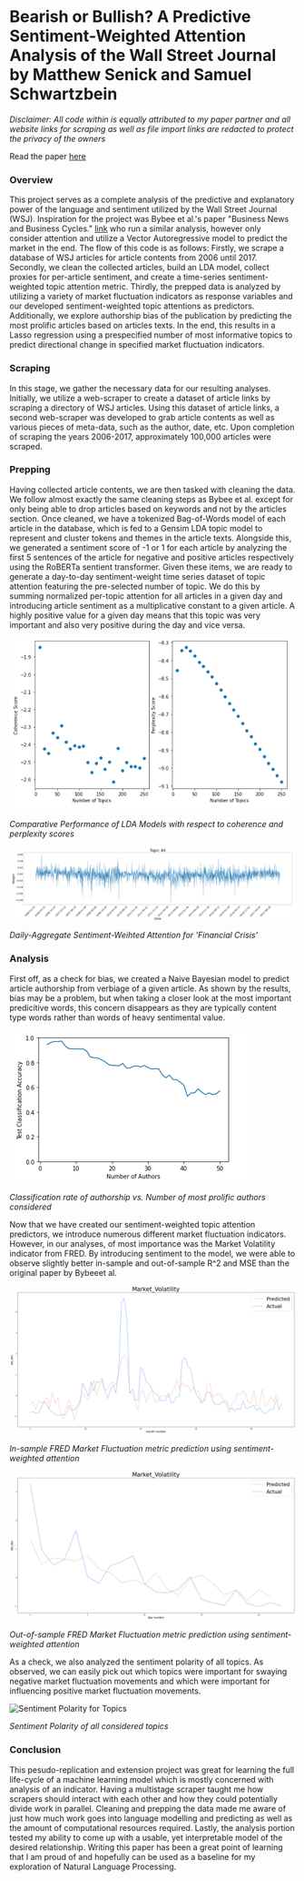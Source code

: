 # Bearish or Bullish? A Predictive Sentiment-Weighted Attention Analysis of the Wall Street Journal by Matthew Senick and Samuel Schwartzbein

*Disclaimer: All code within is equally attributed to my paper partner and all website links for scraping as well as file import links are redacted to protect the privacy of the owners*

Read the paper [here](https://Matts52.github.io/assets/papers/Bearish_or_Bullish.pdf)

### Overview

This project serves as a complete analysis of the predictive and explanatory power of the language and sentiment utilized by the Wall Street Journal (WSJ). Inspiration for the project was Bybee et al.'s paper "Business News and Business Cycles." [link](https://www.nber.org/papers/w29344) who run a similar analysis, however only consider attention and utilize a Vector Autoregressive model to predict the market in the end. The flow of this code is as follows: Firstly, we scrape a database of WSJ articles for article contents from 2006 until 2017. Secondly, we clean the collected articles, build an LDA model, collect proxies for per-article sentiment, and create a time-series sentiment-weighted topic attention metric. Thirdly, the prepped data is analyzed by utilizing a variety of market fluctuation indicators as response variables and our developed sentiment-weighted topic attentions as predictors. Additionally, we explore authorship bias of the publication by predicting the most prolific articles based on articles texts. In the end, this results in a Lasso regression using a prespecified number of most informative topics to predict directional change in specified market fluctuation indicators.

### Scraping

In this stage, we gather the necessary data for our resulting analyses. Initially, we utilize a web-scraper to create a dataset of article links by scraping a directory of WSJ articles. Using this dataset of article links, a second web-scraper was developed to grab article contents as well as various pieces of meta-data, such as the author, date, etc. Upon completion of scraping the years 2006-2017, approximately 100,000 articles were scraped.

### Prepping

Having collected article contents, we are then tasked with cleaning the data. We follow almost exactly the same cleaning steps as Bybee et al. except for only being able to drop articles based on keywords and not by the articles section. Once cleaned, we have a tokenized Bag-of-Words model of each article in the database, which is fed to a Gensim LDA topic model to represent and cluster tokens and themes in the article texts. Alongside this, we generated a sentiment score of -1 or 1 for each article by analyzing the first 5 sentences of the article for negative and positive articles respectively using the RoBERTa sentient transformer. Given these items, we are ready to generate a day-to-day sentiment-weight time series dataset of topic attention featuring the pre-selected number of topic. We do this by summing normalized per-topic attention for all articles in a given day and introducing article sentiment as a multiplicative constant to a given article. A highly positive value for a given day means that this topic was very important and also very positive during the day and vice versa. 

![LDA Model Ranking](https://github.com/Matts52/Bearish-or-Bullish/blob/main/assets/LDA_Model_Ranking.PNG?raw=true)

*Comparative Performance of LDA Models with respect to coherence and perplexity scores*

![Sentiment Weighted Attention for Financial Crisis](https://github.com/Matts52/Bearish-or-Bullish/blob/main/assets/Weight_Attn_ex.PNG?raw=true)

*Daily-Aggregate Sentiment-Weihted Attention for 'Financial Crisis'*

### Analysis

First off, as a check for bias, we created a Naive Bayesian model to predict article authorship from verbiage of a given article. As shown by the results, bias may be a problem, but when taking a closer look at the most important predicitive words, this concern disappears as they are typically content type words rather than words of heavy sentimental value.

![Authorship Bias](https://github.com/Matts52/Bearish-or-Bullish/blob/main/assets/Author_Bias_2.PNG?raw=true)

*Classification rate of authorship vs. Number of most prolific authors considered*

Now that we have created our sentiment-weighted topic attention predictors, we introduce numerous different market fluctuation indicators. However, in our analyses, of most importance was the Market Volatility indicator from FRED. By introducing sentiment to the model, we were able to observe slightly better in-sample and out-of-sample R^2 and MSE than the original paper by Bybeeet al. 

![Sentiment Prediction In-Sample](https://github.com/Matts52/Bearish-or-Bullish/blob/main/assets/sent_only_in_new.png?raw=true)

*In-sample FRED Market Fluctuation metric prediction using sentiment-weighted attention*

![Sentiment Prediction Out-Sample](https://github.com/Matts52/Bearish-or-Bullish/blob/main/assets/sent_only_out_new.png?raw=true)

*Out-of-sample FRED Market Fluctuation metric prediction using sentiment-weighted attention*

As a check, we also analyzed the sentiment polarity of all topics. As observed, we can easily pick out which topics were important for swaying negative market fluctuation movements and which were important for influencing positive market fluctuation movements. 

![Sentiment Polarity for Topics](https://github.com/Matts52/Bearish-or-Bullish/blob/main/assets/sent_polar.png?raw=true)

*Sentiment Polarity of all considered topics*

### Conclusion

This pesudo-replication and extension project was great for learning the full life-cycle of a machine learning model which is mostly concerned with analysis of an indicator. Having a multistage scraper taught me how scrapers should interact with each other and how they could potentially divide work in parallel. Cleaning and prepping the data made me aware of just how much work goes into language modelling and predicting as well as the amount of computational resources required. Lastly, the analysis portion tested my ability to come up with a usable, yet interpretable model of the desired relationship. Writing this paper has been a great point of learning that I am proud of and hopefully can be used as a baseline for my exploration of Natural Language Processing. 
